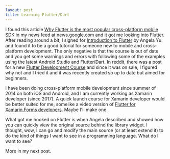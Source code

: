 ```yaml
---
layout: post
title: Learning Flutter/Dart
---
```


I found this article [Why Flutter is the most popular cross-platform mobile SDK](https://stackoverflow.blog/2022/02/21/why-flutter-is-the-most-popular-cross-platform-mobile-sdk/) in my news feed at news.google.com and it got me looking into Flutter.  After reading around a bit, I signed for [Introduction to Flutter](https://www.appbrewery.co/p/intro-to-flutter) by Angela Yu and found it to be a good tutorial for someone new to mobile and cross-platform development.  The only negative is that the course is out of date and you get some warnings and errors with following some of the examples using the latest Android Studio and Flutter/Dart.
In reddit, there was a post for a new [Flutter Development Course](https://www.udemy.com/course/dart-flutter-the-complete-flutter-development-course/) and since it was on sale, I figured why not and I tried it and it was recently created so up to date but aimed for beginners.

I have been doing cross-platform mobile development since summer of 2014 on both iOS and Android, and I am currently working as Xamarin developer (since 2017).  A quick launch course for Xamarin developer would be better suited for me, somelike a video version of [Flutter for Xamarin.Forms developers](https://docs.flutter.dev/get-started/flutter-for/xamarin-forms-devs).  Maybe I'll make one.

What got me hooked on Flutter is when Angela described and showed how you can quickly view the original source behind the library widget.  I thought, wow, I can go and modify the main source (or at least extend it) to do the kind of things I want to see in a programming language.  What do I want to see?

More in my next post.
